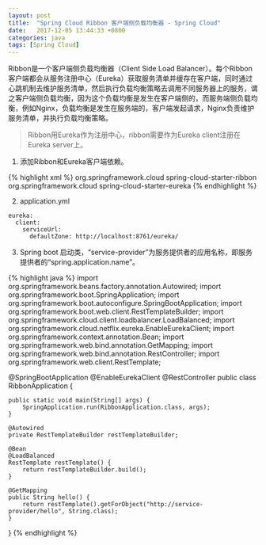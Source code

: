 ```yaml
---
layout: post
title:  "Spring Cloud Ribbon 客户端侧负载均衡器 - Spring Cloud"
date:   2017-12-05 13:44:33 +0800
categories: java
tags: [Spring Cloud]
---
```


Ribbon是一个客户端侧负载均衡器（Client Side Load Balancer）。每个Ribbon客户端都会从服务注册中心（Eureka）获取服务清单并缓存在客户端，同时通过心跳机制去维护服务清单，然后执行负载均衡策略去调用不同服务器上的服务，谓之客户端侧负载均衡，因为这个负载均衡是发生在客户端侧的，而服务端侧负载均衡，例如Nginx，负载均衡是发生在服务端的，客户端发起请求，Nginx负责维护服务清单，并执行负载均衡策略。

> Ribbon用Eureka作为注册中心，ribbon需要作为Eureka client注册在Eureka server上。

1. 添加Ribbon和Eureka客户端依赖。

{% highlight xml %}
<dependency>
	<groupId>org.springframework.cloud</groupId>
	<artifactId>spring-cloud-starter-ribbon</artifactId>
</dependency>
<dependency>
	<groupId>org.springframework.cloud</groupId>
	<artifactId>spring-cloud-starter-eureka</artifactId>
</dependency>
{% endhighlight %}

2. application.yml

```
eureka:
  client:
    serviceUrl:
      defaultZone: http://localhost:8761/eureka/
```

3. Spring boot 启动类，“service-provider”为服务提供者的应用名称，即服务提供者的“spring.application.name”。

{% highlight java %}
import org.springframework.beans.factory.annotation.Autowired;
import org.springframework.boot.SpringApplication;
import org.springframework.boot.autoconfigure.SpringBootApplication;
import org.springframework.boot.web.client.RestTemplateBuilder;
import org.springframework.cloud.client.loadbalancer.LoadBalanced;
import org.springframework.cloud.netflix.eureka.EnableEurekaClient;
import org.springframework.context.annotation.Bean;
import org.springframework.web.bind.annotation.GetMapping;
import org.springframework.web.bind.annotation.RestController;
import org.springframework.web.client.RestTemplate;

@SpringBootApplication
@EnableEurekaClient
@RestController
public class RibbonApplication {

	public static void main(String[] args) {
		SpringApplication.run(RibbonApplication.class, args);
	}

    @Autowired
    private RestTemplateBuilder restTemplateBuilder;

	@Bean
    @LoadBalanced
    RestTemplate restTemplate() {
	    return restTemplateBuilder.build();
    }

    @GetMapping
    public String hello() {
	    return restTemplate().getForObject("http://service-provider/hello", String.class);
    }
}
{% endhighlight %}